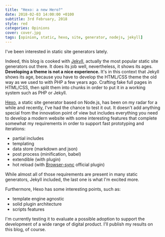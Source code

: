 ```yaml
---
title: "Hexo: a new Hero?"
date: 2018-02-03 14:00:00 +0100
subtitle: 3rd February, 2018
style: red
categories: Opinions
cover: cover.jpg
tags: [opinion, static, hexo, site, generator, nodejs, jekyll]
---
```


I've been interested in static site generators lately. 

Indeed, this blog is cooked with [Jekyll](https://jekyllrb.com/), actually the most popular static site generators out there. It does its job well, nevertheless, it shows its ages. **Developing a theme is not a nice experience.** It's in this context that Jekyll shows its age, because you have to develop the HTML/CSS theme the old way as we used to with PHP a few years ago. Crafting fake full pages in HTML/CSS, then split them into chunks in order to put it in a working system such as PHP or Jekyll.

[Hexo](https://hexo.io/), a static site generator based on Node.js, has been on my radar for a while and recently, I've had the chance to test it out. It doesn't add anything special from the innovation point of view but includes everything you need to develop a modern website with some interesting features that complete somewhat my requirements in order to support fast prototyping and iterations:

- partial includes
- templating
- data store (markdown and json)
- post process (minification, babel)
- extendible (with plugin)
- hot reload (with [Browser-sync](https://github.com/hexojs/hexo-browsersync) official plugin)

While almost all of those requirements are present in many static generators, Jekyll included, the last one is what I'm excited more.

Furthermore, Hexo has some interesting points, such as:

- template engine agnostic
- solid plugin architecture
- scripts features

I'm currently testing it to evaluate a possible adoption to support the development of a wide range of digital product. I'll publish my results on this blog, of course.

